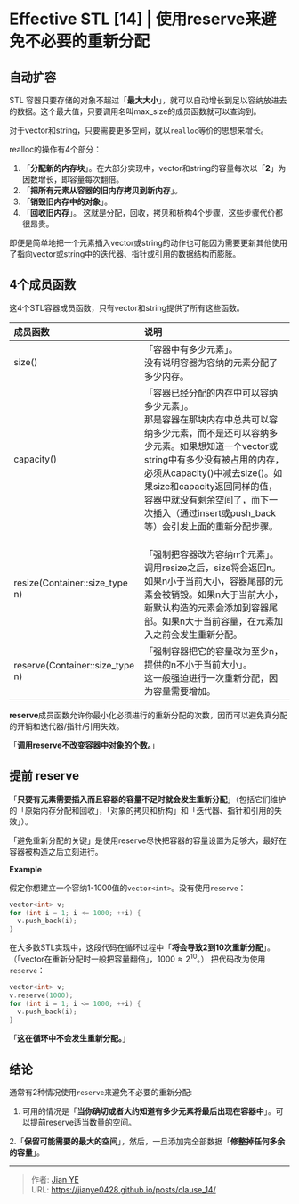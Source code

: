 # Effective STL [14] | 使用reserve来避免不必要的重新分配


## 自动扩容

STL 容器只要存储的对象不超过「**最大大小**」，就可以自动增长到足以容纳放进去的数据。这个最大值，只要调用名叫max_size的成员函数就可以查询到。

对于vector和string，只要需要更多空间，就以`realloc`等价的思想来增长。

realloc的操作有4个部分：
  1. 「**分配新的内存块**」。在大部分实现中，vector和string的容量每次以「**2**」为因数增长，即容量每次翻倍。
  2. 「**把所有元素从容器的旧内存拷贝到新内存**」。
  3. 「**销毁旧内存中的对象**」。
  4. 「**回收旧内存**」。
这就是分配，回收，拷贝和析构4个步骤，这些步骤代价都很昂贵。

即便是简单地把一个元素插入vector或string的动作也可能因为需要更新其他使用了指向vector或string中的迭代器、指针或引用的数据结构而膨胀。

## 4个成员函数

这4个STL容器成员函数，只有vector和string提供了所有这些函数。

|成员函数|	说明|
|:---|:---|
|size()	|「容器中有多少元素」。</br>没有说明容器为容纳的元素分配了多少内存。|
|capacity()	|「容器已经分配的内存中可以容纳多少元素」。</br>那是容器在那块内存中总共可以容纳多少元素，而不是还可以容纳多少元素。如果想知道一个vector或string中有多少没有被占用的内存，必须从capacity()中减去size()。如果size和capacity返回同样的值，容器中就没有剩余空间了，而下一次插入（通过insert或push_back等）会引发上面的重新分配步骤。|
|resize(Container::size_type n)	|</br>「强制把容器改为容纳n个元素」。调用resize之后，size将会返回n。如果n小于当前大小，容器尾部的元素会被销毁。如果n大于当前大小，新默认构造的元素会添加到容器尾部。如果n大于当前容量，在元素加入之前会发生重新分配。|
|reserve(Container::size_type n)	|「强制容器把它的容量改为至少n，提供的n不小于当前大小」。</br>这一般强迫进行一次重新分配，因为容量需要增加。|

**reserve**成员函数允许你最小化必须进行的重新分配的次数，因而可以避免真分配的开销和迭代器/指针/引用失效。

「**调用reserve不改变容器中对象的个数。**」

## 提前 reserve

「**只要有元素需要插入而且容器的容量不足时就会发生重新分配**」（包括它们维护的「原始内存分配和回收」，「对象的拷贝和析构」和「迭代器、指针和引用的失效」）。

「避免重新分配的关键」是使用reserve尽快把容器的容量设置为足够大，最好在容器被构造之后立刻进行。

**Example**

假定你想建立一个容纳1-1000值的`vector<int>`。没有使用`reserve`：

```c++
vector<int> v;
for (int i = 1; i <= 1000; ++i) {
  v.push_back(i);
}
```

在大多数STL实现中，这段代码在循环过程中「**将会导致2到10次重新分配**」。（「vector在重新分配时一般把容量翻倍」，$1000 \approx 2^{10}$。） 把代码改为使用`reserve`：

```c++
vector<int> v;
v.reserve(1000);
for (int i = 1; i <= 1000; ++i) {
  v.push_back(i);
}
```

「**这在循环中不会发生重新分配。**」

## 结论

通常有2种情况使用`reserve`来避免不必要的重新分配:

  1. 可用的情况是「**当你确切或者大约知道有多少元素将最后出现在容器中**」。可以提前reserve适当数量的空间。

  2.「**保留可能需要的最大的空间**」，然后，一旦添加完全部数据「**修整掉任何多余的容量**」。

---

> 作者: [Jian YE](https://github.com/jianye0428)  
> URL: https://jianye0428.github.io/posts/clause_14/  

